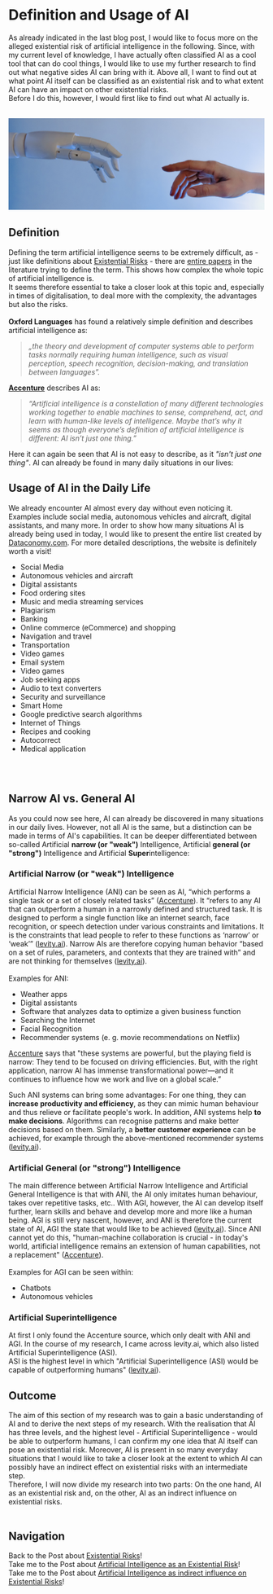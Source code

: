 # Definition and Usage of AI
As already indicated in the last blog post, I would like to focus more on the alleged existential risk of artificial intelligence in the following. Since, with my current level of knowledge, I have actually often classified AI as a cool tool that can do cool things, I would like to use my further research to find out what negative sides AI can bring with it. Above all, I want to find out at what point AI itself can be classified as an existential risk and to what extent AI can have an impact on other existential risks. <br>
Before I do this, however, I would first like to find out what AI actually is. <br><br>

<p align="center">
  <img src="/assets/img/hands.jpg">
</p>

## Definition
Defining the term artificial intelligence seems to be extremely difficult, as - just like definitions about [Existential Risks](/pages/3_existential_risks.md) - there are [entire papers](https://arxiv.org/pdf/1210.1568.pdf) in the literature trying to define the term. This shows how complex the whole topic of artificial intelligence is. <br>
It seems therefore essential to take a closer look at this topic and, especially in times of digitalisation, to deal more with the complexity, the advantages but also the risks.
<br><br>
**Oxford Languages** has found a relatively simple definition and describes artificial intelligence as: 
> *„the theory and development of computer systems able to perform tasks normally requiring human intelligence, such as visual perception, speech recognition, decision-making, and translation between languages”.*

[**Accenture**](https://www.accenture.com/us-en/insights/artificial-intelligence-summary-index) describes AI as:
> *“Artificial intelligence is a constellation of many different technologies working together to enable machines to sense, comprehend, act, and learn with human-like levels of intelligence. Maybe that’s why it seems as though everyone’s definition of artificial intelligence is different: AI isn’t just one thing.”*

Here it can again be seen that AI is not easy to describe, as it *"isn't just one thing"*. AI can already be found in many daily situations in our lives:

## Usage of AI in the Daily Life
We already encounter AI almost every day without even noticing it. Examples include social media, autonomous vehicles and aircraft, digital assistants, and many more. In order to show how many situations AI is already being used in today, I would like to present the entire list created by [Dataconomy.com](https://dataconomy.com/2022/05/artificial-intelligence-in-everyday-life/). For more detailed descriptions, the website is definitely worth a visit! <br>
- Social Media
- Autonomous vehicles and aircraft
- Digital assistants
- Food ordering sites
- Music and media streaming services
- Plagiarism
- Banking
- Online commerce (eCommerce) and shopping
- Navigation and travel
- Transportation
- Video games 
- Email system 
- Video games
- Job seeking apps
- Audio to text converters
- Security and surveillance
- Smart Home
- Google predictive search algorithms 
- Internet of Things
- Recipes and cooking
- Autocorrect  
- Medical application

<br><br> 

## Narrow AI vs. General AI
As you could now see here, AI can already be discovered in many situations in our daily lives. However, not all AI is the same, but a distinction can be made in terms of AI's capabilities. It can be deeper differentiated  between so-called Artificial **narrow (or "weak")** Intelligence, Artificial **general (or "strong")** Intelligence and Artificial **Super**intelligence:
### Artificial Narrow (or "weak") Intelligence
Artificial Narrow Intelligence (ANI) can be seen as AI, “which performs a single task or a set of closely related tasks” ([Accenture](https://www.accenture.com/us-en/insights/artificial-intelligence-summary-index)). It “refers to any AI that can outperform a human in a narrowly defined and structured task. It is designed to perform a single function like an internet search, face recognition, or speech detection under various constraints and limitations. It is the constraints that lead people to refer to these functions as ‘narrow’ or ‘weak’” ([levity.ai](https://levity.ai/blog/general-ai-vs-narrow-ai)). Narrow AIs are therefore copying human behavior “based on a set of rules, parameters, and contexts that they are trained with” and are not thinking for themselves ([levity.ai](https://levity.ai/blog/general-ai-vs-narrow-ai)).<br><br>
Examples for ANI:
- Weather apps
- Digital assistants
- Software that analyzes data to optimize a given business function 
- Searching the Internet
- Facial Recognition
- Recommender systems (e. g. movie recommendations on Netflix)

[Accenture](https://www.accenture.com/us-en/insights/artificial-intelligence-summary-index) says that "these systems are powerful, but the playing field is narrow: They tend to be focused on driving efficiencies. But, with the right application, narrow AI has immense transformational power—and it continues to influence how we work and live on a global scale.”<br>

Such ANI systems can bring some advantages: For one thing, they can **increase productivity and efficiency**, as they can mimic human behaviour and thus relieve or facilitate people's work. In addition, ANI systems help **to make decisions**. Algorithms can recognise patterns and make better decisions based on them. Similarly, a **better customer experience** can be achieved, for example through the above-mentioned recommender systems ([levity.ai](https://levity.ai/blog/general-ai-vs-narrow-ai)).


### Artificial General (or "strong") Intelligence
The main difference between Artificial Narrow Intelligence and Artificial General Intelligence is that with ANI, the AI only imitates human behaviour, takes over repetitive tasks, etc.. With AGI, however, the AI can develop itself further, learn skills and behave and develop more and more like a human being. AGI is still very nascent, however, and ANI is therefore the current state of AI, AGI the state that would like to be achieved ([levity.ai](https://levity.ai/blog/general-ai-vs-narrow-ai)). Since ANI cannot yet do this, "human-machine collaboration is crucial - in today's world, artificial intelligence remains an extension of human capabilities, not a replacement" ([Accenture](https://www.accenture.com/us-en/insights/artificial-intelligence-summary-index)).<br><br>
Examples for AGI can be seen within:
- Chatbots
- Autonomous vehicles

### Artificial Superintelligence
At first I only found the Accenture source, which only dealt with ANI and AGI. In the course of my research, I came across levity.ai, which also listed Artificial Superintelligence (ASI). <br>
ASI is the highest level in which "Artificial Superintelligence (ASI) would be capable of outperforming humans" ([levity.ai](https://levity.ai/blog/general-ai-vs-narrow-ai)).

## Outcome
The aim of this section of my research was to gain a basic understanding of AI and to derive the next steps of my research. With the realisation that AI has three levels, and the highest level - Artificial Superintelligence - would be able to outperform humans, I can confirm my one idea that AI itself can pose an existential risk. Moreover, AI is present in so many everyday situations that I would like to take a closer look at the extent to which AI can possibly have an indirect effect on existential risks with an intermediate step.<br>
Therefore, I will now divide my research into two parts: On the one hand, AI as an existential risk and, on the other, AI as an indirect influence on existential risks.
<br><br>
## Navigation
Back to the Post about [Existential Risks](3_existential_risks.md)!<br>
Take me to the Post about [Artificial Intelligence as an Existential Risk](5_ai_as_er.md)!<br>
Take me to the Post about [Artificial Intelligence as indirect influence on Existential Risks](6_ai_and_politics.md)!<br>
